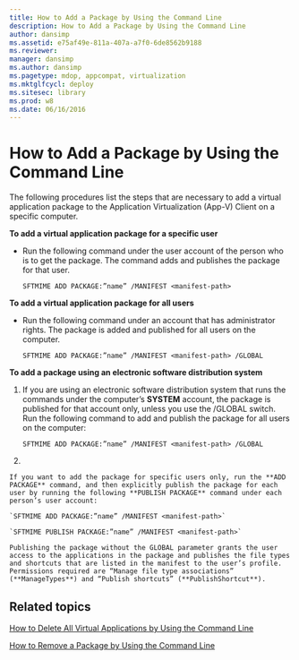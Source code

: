 ```yaml
---
title: How to Add a Package by Using the Command Line
description: How to Add a Package by Using the Command Line
author: dansimp
ms.assetid: e75af49e-811a-407a-a7f0-6de8562b9188
ms.reviewer: 
manager: dansimp
ms.author: dansimp
ms.pagetype: mdop, appcompat, virtualization
ms.mktglfcycl: deploy
ms.sitesec: library
ms.prod: w8
ms.date: 06/16/2016
---
```



# How to Add a Package by Using the Command Line


The following procedures list the steps that are necessary to add a virtual application package to the Application Virtualization (App-V) Client on a specific computer.

**To add a virtual application package for a specific user**

-   Run the following command under the user account of the person who is to get the package. The command adds and publishes the package for that user.

    `SFTMIME ADD PACKAGE:”name” /MANIFEST <manifest-path>`

**To add a virtual application package for all users**

-   Run the following command under an account that has administrator rights. The package is added and published for all users on the computer.

    `SFTMIME ADD PACKAGE:”name” /MANIFEST <manifest-path> /GLOBAL`

**To add a package using an electronic software distribution system**

1.  If you are using an electronic software distribution system that runs the commands under the computer’s **SYSTEM** account, the package is published for that account only, unless you use the /GLOBAL switch. Run the following command to add and publish the package for all users on the computer:

    `SFTMIME ADD PACKAGE:”name” /MANIFEST <manifest-path> /GLOBAL`

2.  

    If you want to add the package for specific users only, run the **ADD PACKAGE** command, and then explicitly publish the package for each user by running the following **PUBLISH PACKAGE** command under each person’s user account:

    `SFTMIME ADD PACKAGE:”name” /MANIFEST <manifest-path>`

    `SFTMIME PUBLISH PACKAGE:”name” /MANIFEST <manifest-path>`

    Publishing the package without the GLOBAL parameter grants the user access to the applications in the package and publishes the file types and shortcuts that are listed in the manifest to the user’s profile. Permissions required are “Manage file type associations” (**ManageTypes**) and “Publish shortcuts” (**PublishShortcut**).

## Related topics


[How to Delete All Virtual Applications by Using the Command Line](how-to-delete-all-virtual-applications-by-using-the-command-line.md)

[How to Remove a Package by Using the Command Line](how-to-remove-a-package-by-using-the-command-line.md)

 

 





